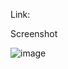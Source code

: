 Link:





Screenshot

![image](https://github.com/CynthiaP7/module4challenge/assets/122586416/9842100d-adba-4cc5-b925-c20a815f2520)